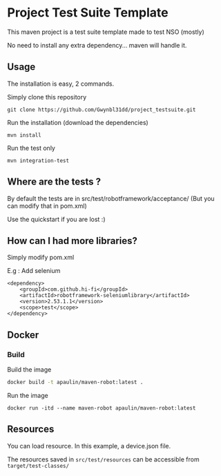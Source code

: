 # Project Test Suite Template

This maven project is a test suite template made to test NSO (mostly)

No need to install any extra dependency... maven will handle it.

## Usage

The installation is easy, 2 commands.

Simply clone this repository

```
git clone https://github.com/Gwynbl31dd/project_testsuite.git
```

Run the installation (download the dependencies)

```
mvn install
```

Run the test only

```
mvn integration-test
```

## Where are the tests ?

By default the tests are in src/test/robotframework/acceptance/ 
(But you can modify that in pom.xml)

Use the quickstart if you are lost :) 

## How can I had more libraries?

Simply modify pom.xml

E.g : Add selenium

```
<dependency>
    <groupId>com.github.hi-fi</groupId>
    <artifactId>robotframework-seleniumlibrary</artifactId>
    <version>2.53.1.1</version>
    <scope>test</scope>
</dependency>
```

## Docker

### Build

Build the image

```bash
docker build -t apaulin/maven-robot:latest .
```

Run the image

```
docker run -itd --name maven-robot apaulin/maven-robot:latest
```


## Resources 

You can load resource. In this example, a device.json file.

The resources saved in ``src/test/resources`` can be accessible from ``target/test-classes/``
